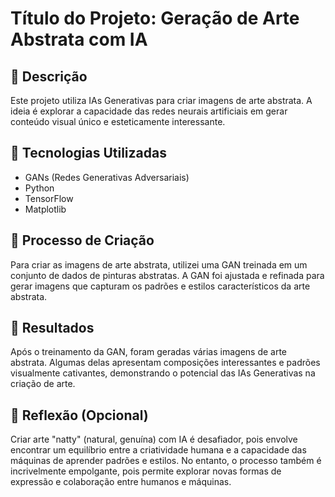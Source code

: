 # Título do Projeto: Geração de Arte Abstrata com IA

## 📒 Descrição
Este projeto utiliza IAs Generativas para criar imagens de arte abstrata. A ideia é explorar a capacidade das redes neurais artificiais em gerar conteúdo visual único e esteticamente interessante.

## 🤖 Tecnologias Utilizadas
- GANs (Redes Generativas Adversariais)
- Python
- TensorFlow
- Matplotlib

## 🧐 Processo de Criação
Para criar as imagens de arte abstrata, utilizei uma GAN treinada em um conjunto de dados de pinturas abstratas. A GAN foi ajustada e refinada para gerar imagens que capturam os padrões e estilos característicos da arte abstrata.

## 🚀 Resultados
Após o treinamento da GAN, foram geradas várias imagens de arte abstrata. Algumas delas apresentam composições interessantes e padrões visualmente cativantes, demonstrando o potencial das IAs Generativas na criação de arte.

## 💭 Reflexão (Opcional)
Criar arte "natty" (natural, genuína) com IA é desafiador, pois envolve encontrar um equilíbrio entre a criatividade humana e a capacidade das máquinas de aprender padrões e estilos. No entanto, o processo também é incrivelmente empolgante, pois permite explorar novas formas de expressão e colaboração entre humanos e máquinas.

